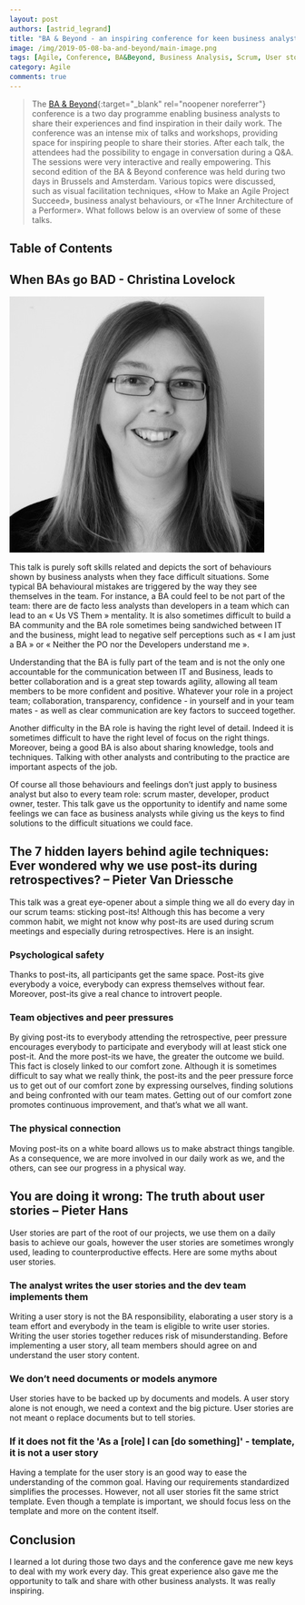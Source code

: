 ```yaml
---
layout: post
authors: [astrid_legrand]
title: "BA & Beyond - an inspiring conference for keen business analysts"
image: /img/2019-05-08-ba-and-beyond/main-image.png
tags: [Agile, Conference, BA&Beyond, Business Analysis, Scrum, User stories, Post-its, Crossfunctional teams]
category: Agile
comments: true
---
```


> The [BA & Beyond](https://ba-beyond.eu/){:target="_blank" rel="noopener noreferrer"} conference is a two day programme enabling business analysts to share their experiences and find inspiration in their daily work.
The conference was an intense mix of talks and workshops, providing space for inspiring people to share their stories. 
After each talk, the attendees had the possibility to engage in conversation during a Q&A. 
The sessions were very interactive and really empowering.
This second edition of the BA & Beyond conference was held during two days in Brussels and Amsterdam. 
Various topics were discussed, such as visual facilitation techniques, «How to Make an Agile Project Succeed», business analyst behaviours, or «The Inner Architecture of a Performer». 
What follows below is an overview of some of these talks.

## Table of Contents

## When BAs go BAD - Christina Lovelock

<span class="image left"><img class="p-image" alt="Christina Lovelock" src="/img/2019-05-08-ba-and-beyond/christina-lovelock.jpeg"></span>

This talk is purely soft skills related and depicts the sort of behaviours shown by business analysts when they face difficult situations.
Some typical BA behavioural mistakes are triggered by the way they see themselves in the team. 
For instance, a BA could feel to be not part of the team: there are de facto less analysts than developers in a team which can lead to an « Us VS Them » mentality.
It is also sometimes difficult to build a BA community and the BA role sometimes being sandwiched between IT and the business, might lead to negative self perceptions such as « I am just a BA » or « Neither the PO nor the Developers understand me ».

Understanding that the BA is fully part of the team and is not the only one accountable for the communication between IT and Business, leads to better collaboration and is a great step towards agility, allowing all team members to be more confident and positive.
Whatever your role in a project team; collaboration, transparency, confidence - in yourself and in your team mates - as well as clear communication are key factors to succeed together.

Another difficulty in the BA role is having the right level of detail. 
Indeed it is sometimes difficult to have the right level of focus on the right things. 
Moreover, being a good BA is also about sharing knowledge, tools and techniques. 
Talking with other analysts and contributing to the practice are important aspects of the job.

Of course all those behaviours and feelings don’t just apply to business analyst but also to every team role: scrum master, developer, product owner, tester.
This talk gave us the opportunity to identify and name some feelings we can face as business analysts while giving us the keys to find solutions to the difficult situations we could face.

## The 7 hidden layers behind agile techniques: Ever wondered why we use post-its during retrospectives? – Pieter Van Driessche

This talk was a great eye-opener about a simple thing we all do every day in our scrum teams: sticking post-its! 
Although this has become a very common habit, we might not know why post-its are used during scrum meetings and especially during retrospectives. 
Here is an insight.

### Psychological safety

Thanks to post-its, all participants get the same space. 
Post-its give everybody a voice, everybody can express themselves without fear. 
Moreover, post-its give a real chance to introvert people.

### Team objectives and peer pressures

By giving post-its to everybody attending the retrospective, peer pressure encourages everybody to participate and everybody will at least stick one post-it. 
And the more post-its we have, the greater the outcome we build.
This fact is closely linked to our comfort zone. 
Although it is sometimes difficult to say what we really think, the post-its and the peer pressure force us to get out of our comfort zone by expressing ourselves, finding solutions and being confronted with our team mates.
Getting out of our comfort zone promotes continuous improvement, and that’s what we all want.

### The physical connection

Moving post-its on a white board allows us to make abstract things tangible. 
As a consequence, we are more involved in our daily work as we, and the others, can see our progress in a physical way.

## You are doing it wrong: The truth about user stories – Pieter Hans

User stories are part of the root of our projects, we use them on a daily basis to achieve our goals, however the user stories are sometimes wrongly used, leading to counterproductive effects.
Here are some myths about user stories.

### The analyst writes the user stories and the dev team implements them

Writing a user story is not the BA responsibility, elaborating a user story is a team effort and everybody in the team is eligible to write user stories.
Writing the user stories together reduces risk of misunderstanding. 
Before implementing a user story, all team members should agree on and understand the user story content.

### We don’t need documents or models anymore

User stories have to be backed up by documents and models. 
A user story alone is not enough, we need a context and the big picture.
User stories are not meant o replace documents but to tell stories.

### If it does not fit the 'As a \[role] I can \[do something]' - template, it is not a user story

Having a template for the user story is an good way to ease the understanding of the common goal. 
Having our requirements standardized simplifies the processes.
However, not all user stories fit the same strict template. 
Even though a template is important, we should focus less on the template and more on the content itself.

## Conclusion

I learned a lot during those two days and the conference gave me new keys to deal with my work every day.
This great experience also gave me the opportunity to talk and share with other business analysts. 
It was really inspiring.